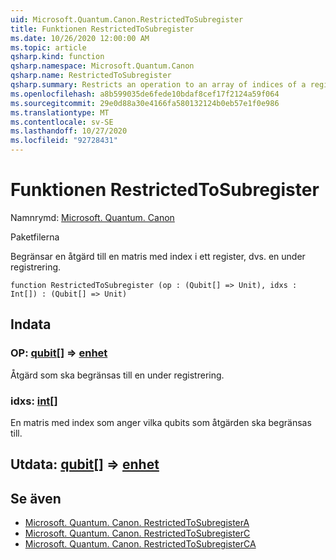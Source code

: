 ```yaml
---
uid: Microsoft.Quantum.Canon.RestrictedToSubregister
title: Funktionen RestrictedToSubregister
ms.date: 10/26/2020 12:00:00 AM
ms.topic: article
qsharp.kind: function
qsharp.namespace: Microsoft.Quantum.Canon
qsharp.name: RestrictedToSubregister
qsharp.summary: Restricts an operation to an array of indices of a register, i.e., a subregister.
ms.openlocfilehash: a8b599035de6fede10bdaf8cef17f2124a59f064
ms.sourcegitcommit: 29e0d88a30e4166fa580132124b0eb57e1f0e986
ms.translationtype: MT
ms.contentlocale: sv-SE
ms.lasthandoff: 10/27/2020
ms.locfileid: "92728431"
---
```

# <a name="restrictedtosubregister-function"></a>Funktionen RestrictedToSubregister

Namnrymd: [Microsoft. Quantum. Canon](xref:Microsoft.Quantum.Canon)

Paketfilerna [](https://nuget.org/packages/)


Begränsar en åtgärd till en matris med index i ett register, dvs. en under registrering.

```qsharp
function RestrictedToSubregister (op : (Qubit[] => Unit), idxs : Int[]) : (Qubit[] => Unit)
```


## <a name="input"></a>Indata

### <a name="op--qubit--unit"></a>OP: [qubit](xref:microsoft.quantum.lang-ref.qubit)[] => [enhet](xref:microsoft.quantum.lang-ref.unit) 

Åtgärd som ska begränsas till en under registrering.


### <a name="idxs--int"></a>idxs: [int](xref:microsoft.quantum.lang-ref.int)[]

En matris med index som anger vilka qubits som åtgärden ska begränsas till.



## <a name="output--qubit--unit"></a>Utdata: [qubit](xref:microsoft.quantum.lang-ref.qubit)[] => [enhet](xref:microsoft.quantum.lang-ref.unit) 



## <a name="see-also"></a>Se även

- [Microsoft. Quantum. Canon. RestrictedToSubregisterA](xref:Microsoft.Quantum.Canon.RestrictedToSubregisterA)
- [Microsoft. Quantum. Canon. RestrictedToSubregisterC](xref:Microsoft.Quantum.Canon.RestrictedToSubregisterC)
- [Microsoft. Quantum. Canon. RestrictedToSubregisterCA](xref:Microsoft.Quantum.Canon.RestrictedToSubregisterCA)